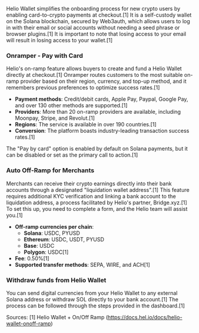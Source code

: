 Helio Wallet simplifies the onboarding process for new crypto users by enabling card-to-crypto payments at checkout.[1] It is a self-custody wallet on the Solana blockchain, secured by Web3auth, which allows users to log in with their email or social accounts without needing a seed phrase or browser plugins.[1] It is important to note that losing access to your email will result in losing access to your wallet.[1]

### Onramper - Pay with Card

Helio's on-ramp feature allows buyers to create and fund a Helio Wallet directly at checkout.[1] Onramper routes customers to the most suitable on-ramp provider based on their region, currency, and top-up method, and it remembers previous preferences to optimize success rates.[1]

*   **Payment methods**: Credit/debit cards, Apple Pay, Paypal, Google Pay, and over 130 other methods are supported.[1]
*   **Providers**: More than 20 on-ramp providers are available, including Moonpay, Stripe, and Revolut.[1]
*   **Regions**: The service is available in over 190 countries.[1]
*   **Conversion**: The platform boasts industry-leading transaction success rates.[1]

The "Pay by card" option is enabled by default on Solana payments, but it can be disabled or set as the primary call to action.[1]

### Auto Off-Ramp for Merchants

Merchants can receive their crypto earnings directly into their bank accounts through a designated "liquidation wallet address".[1] This feature requires additional KYC verification and linking a bank account to the liquidation address, a process facilitated by Helio's partner, Bridge.xyz.[1] To set this up, you need to complete a form, and the Helio team will assist you.[1]

*   **Off-ramp currencies per chain**:
    *   **Solana**: USDC, PYUSD
    *   **Ethereum**: USDC, USDT, PYUSD
    *   **Base**: USDC
    *   **Polygon**: USDC[1]
*   **Fee**: 0.50%[1]
*   **Supported transfer methods**: SEPA, WIRE, and ACH[1]

### Withdraw funds from Helio Wallet

You can send digital currencies from your Helio Wallet to any external Solana address or withdraw SOL directly to your bank account.[1] The process can be followed through the steps provided in the dashboard.[1]

Sources:
[1] Helio Wallet + On/Off Ramp (https://docs.hel.io/docs/helio-wallet-onoff-ramp)